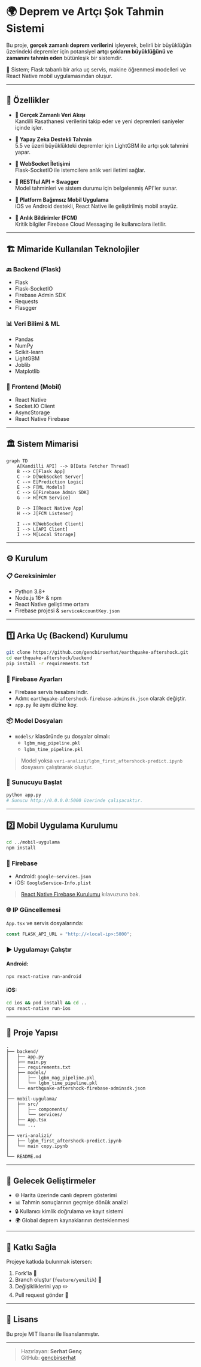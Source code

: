 
# 🌍 Deprem ve Artçı Şok Tahmin Sistemi

Bu proje, **gerçek zamanlı deprem verilerini** işleyerek, belirli bir büyüklüğün üzerindeki depremler için potansiyel **artçı şokların büyüklüğünü ve zamanını tahmin eden** bütünleşik bir sistemdir.

🔧 Sistem; Flask tabanlı bir arka uç servis, makine öğrenmesi modelleri ve React Native mobil uygulamasından oluşur.

---

## 🚀 Özellikler

- **📡 Gerçek Zamanlı Veri Akışı**  
  Kandilli Rasathanesi verilerini takip eder ve yeni depremleri saniyeler içinde işler.

- **🤖 Yapay Zeka Destekli Tahmin**  
  5.5 ve üzeri büyüklükteki depremler için LightGBM ile artçı şok tahmini yapar.

- **🔌 WebSocket İletişimi**  
  Flask-SocketIO ile istemcilere anlık veri iletimi sağlar.

- **📡 RESTful API + Swagger**  
  Model tahminleri ve sistem durumu için belgelenmiş API'ler sunar.

- **📱 Platform Bağımsız Mobil Uygulama**  
  iOS ve Android destekli, React Native ile geliştirilmiş mobil arayüz.

- **🔔 Anlık Bildirimler (FCM)**  
  Kritik bilgiler Firebase Cloud Messaging ile kullanıcılara iletilir.

---

## 🏗️ Mimaride Kullanılan Teknolojiler

### 🔙 Backend (Flask)

- Flask
- Flask-SocketIO
- Firebase Admin SDK
- Requests
- Flasgger

### 📊 Veri Bilimi & ML

- Pandas
- NumPy
- Scikit-learn
- LightGBM
- Joblib
- Matplotlib

### 📱 Frontend (Mobil)

- React Native
- Socket.IO Client
- AsyncStorage
- React Native Firebase

---

## 🏛️ Sistem Mimarisi

```mermaid
graph TD
    A[Kandilli API] --> B[Data Fetcher Thread]
    B --> C[Flask App]
    C --> D[WebSocket Server]
    C --> E[Prediction Logic]
    E --> F[ML Models]
    C --> G[Firebase Admin SDK]
    G --> H[FCM Service]

    D --> I[React Native App]
    H --> J[FCM Listener]

    I --> K[WebSocket Client]
    I --> L[API Client]
    I --> M[Local Storage]
```

---

## ⚙️ Kurulum

### 📋 Gereksinimler

- Python 3.8+
- Node.js 16+ & npm
- React Native geliştirme ortamı
- Firebase projesi & `serviceAccountKey.json`

---

## 1️⃣ Arka Uç (Backend) Kurulumu

```bash
git clone https://github.com/gencbirserhat/earthquake-aftershock.git
cd earthquake-aftershock/backend
pip install -r requirements.txt
```

### 🔐 Firebase Ayarları

- Firebase servis hesabını indir.
- Adını: `earthquake-aftershock-firebase-adminsdk.json` olarak değiştir.
- `app.py` ile aynı dizine koy.

### 📦 Model Dosyaları

- `models/` klasöründe şu dosyalar olmalı:
  - `lgbm_mag_pipeline.pkl`
  - `lgbm_time_pipeline.pkl`

> Model yoksa `veri-analizi/lgbm_first_aftershock-predict.ipynb` dosyasını çalıştırarak oluştur.

### 🚀 Sunucuyu Başlat

```bash
python app.py
# Sunucu http://0.0.0.0:5000 üzerinde çalışacaktır.
```

---

## 2️⃣ Mobil Uygulama Kurulumu

```bash
cd ../mobil-uygulama
npm install
```

### 🔐 Firebase

- Android: `google-services.json`
- iOS: `GoogleService-Info.plist`

> [React Native Firebase Kurulumu](https://rnfirebase.io/) kılavuzuna bak.

### 🌐 IP Güncellemesi

`App.tsx` ve servis dosyalarında:

```ts
const FLASK_API_URL = "http://<local-ip>:5000";
```

### ▶️ Uygulamayı Çalıştır

#### Android:

```bash
npx react-native run-android
```

#### iOS:

```bash
cd ios && pod install && cd ..
npx react-native run-ios
```

---

## 📂 Proje Yapısı

```
.
├── backend/
│   ├── app.py
│   ├── main.py
│   ├── requirements.txt
│   ├── models/
│   │   ├── lgbm_mag_pipeline.pkl
│   │   └── lgbm_time_pipeline.pkl
│   └── earthquake-aftershock-firebase-adminsdk.json
│
├── mobil-uygulama/
│   ├── src/
│   │   ├── components/
│   │   └── services/
│   ├── App.tsx
│   └── ...
│
├── veri-analizi/
│   ├── lgbm_first_aftershock-predict.ipynb
│   └── main copy.ipynb
│
└── README.md
```

---

## 🎯 Gelecek Geliştirmeler

- 🌐 Harita üzerinde canlı deprem gösterimi
- 📊 Tahmin sonuçlarının geçmişe dönük analizi
- 🔒 Kullanıcı kimlik doğrulama ve kayıt sistemi
- 🌍 Global deprem kaynaklarının desteklenmesi

---

## 🤝 Katkı Sağla

Projeye katkıda bulunmak istersen:

1. Fork'la 🍴  
2. Branch oluştur (`feature/yenilik`) 🌿  
3. Değişikliklerini yap ✏️  
4. Pull request gönder 🚀  

---

## 📜 Lisans

Bu proje MIT lisansı ile lisanslanmıştır.

---

> Hazırlayan: **Serhat Genç**  
> GitHub: [gencbirserhat](https://github.com/gencbirserhat)

